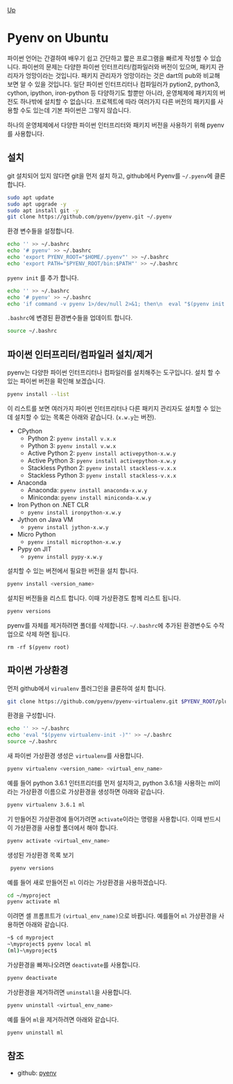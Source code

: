 [Up](index.md)
# Pyenv on Ubuntu

파이썬 언어는 간결하여 배우기 쉽고 간단하고 짧은 프로그램을 빠르게 작성할 수 있습니다. 파이썬의 문제는 다양한 파이썬 인터프리터/컴파일러와 버전이 있으며, 패키지 관리자가 엉망이라는 것입니다. 패키지 관리자가 엉망이라는 것은 dart의 pub와 비교해 보면 알 수 있을 것입니다. 일단 파이썬 인터프리터나 컴파일러가 pytion2, python3, cython, ipython, iron-python 등 다양하기도 할뿐만 아니라, 운영체제에 패키지의 버전도 하나밖에 설치할 수 없습니다. 프로젝트에 따라 여러가지 다른 버전의 패키지를 사용할 수도 있는데 기본 파이썬은 그렇지 않습니다.

하나의 운영체제에서 다양한 파이썬 인터프리터와 패키지 버전을 사용하기 위해 pyenv를 사용합니다.

## 설치

git 설치되어 있지 않다면 git을 먼저 설치 하고, github에서 Pyenv를 `~/.pyenv`에 클론합니다.

```sh
sudo apt update
sudo apt upgrade -y
sudo apt install git -y
git clone https://github.com/pyenv/pyenv.git ~/.pyenv
```

환경 변수들을 설정합니다.

```sh
echo '' >> ~/.bashrc
echo '# pyenv' >> ~/.bashrc
echo 'export PYENV_ROOT="$HOME/.pyenv"' >> ~/.bashrc
echo 'export PATH="$PYENV_ROOT/bin:$PATH"' >> ~/.bashrc
```

`pyenv init` 를 추가 합니다.

```sh
echo '' >> ~/.bashrc
echo '# pyenv' >> ~/.bashrc
echo 'if command -v pyenv 1>/dev/null 2>&1; then\n  eval "$(pyenv init -)"\nfi' >> ~/.bashrc
```

`.bashrc`에 변경된 환경변수들을 업데이트 합니다.

```sh
source ~/.bashrc
```

## 파이썬 인터프리터/컴파일러 설치/제거

pyenv는 다양한 파이썬 인터프리터나 컴파일러를 설치해주는 도구입니다. 설치 할 수 있는 파이썬 버전을 확인해 보겠습니다.

```sh
pyenv install --list
```

이 리스트를 보면 여러가지 파이썬 인터프리터나 다른 패키지 관리자도 설치할 수 있는데 설치할 수 있는 목록은 아래와 같습니다. (`x.w.y`는 버전).

- CPython
  - Python 2: `pyenv install v.x.x`
  - Python 3: `pyenv install v.w.x`
  - Active Python 2: `pyenv install activepython-x.w.y`
  - Active Python 3: `pyenv install activepython-x.w.y`
  - Stackless Python 2: `pyenv install stackless-v.x.x`
  - Stackless Python 3: `pyenv install stackless-v.x.x`
- Anaconda
  - Anaconda: `pyenv install anaconda-x.w.y`
  - Miniconda: `pyenv install miniconda-x.w.y` 
- Iron Python on .NET CLR
  - `pyenv install ironpython-x.w.y`
- Jython on Java VM
  - `pyenv install jython-x.w.y`
- Micro Python
  - `pyenv install micropthon-x.w.y`
- Pypy on JIT
  - `pyenv install pypy-x.w.y`

설치할 수 있는 버전에서 필요한 버전을 설치 합니다.

```sh
pyenv install <version_name>
```

설치된 버전들을 리스트 합니다. 이때 가상환경도 함께 리스트 됩니다.

```sh
pyenv versions
```

pyenv를 자체를 제거하려면 폴더를 삭제합니다. `~/.bashrc`에 추가된 환경변수도 수작업으로 삭제 하면 됩니다.

```
rm -rf $(pyenv root)
```

## 파이썬 가상환경

먼저 github에서 `virualenv` 플러그인을 클론하여 설치 합니다.

```sh
git clone https://github.com/pyenv/pyenv-virtualenv.git $PYENV_ROOT/plugins/pyenv-virtualenv
```

환경을 구성합니다.

```sh
echo '' >> ~/.bashrc
echo 'eval "$(pyenv virtualenv-init -)"' >> ~/.bashrc
source ~/.bashrc
```

새 파이썬 가상환경 생성은 `virtualenv`를 사용합니다.

```sh
pyenv virtualenv <version_name> <virtual_env_name>
```

예를 들어 python 3.6.1 인터프리터를 먼저 설치하고, python 3.6.1을 사용하는 ml이라는 가상환경 이름으로 가상환경을 생성하면 아래와 같습니다.

```sh
pyenv virtualenv 3.6.1 ml
```

기 만들어진 가상환경에 들어가려면 `activate`이라는 명령을 사용합니다. 이때 반드시 이 가상환경을 사용할 폴더에서 해야 합니다.

```sh
pyenv activate <virtual_env_name>
```

생성된 가상환경 목록 보기

```sh
 pyenv versions
```

예를 들어 새로 만들어진 `ml` 이라는 가상환경을 사용하겠습니다.

```sh
cd ~/myproject
pyenv activate ml
```

이려면 셸 프롬프트가 `(virtual_env_name)`으로 바뀝니다. 예를들어 `ml` 가상환경을 사용하면 아래와 같습니다.

```sh
~$ cd myproject
~\myproject$ pyenv local ml
(ml)~\myproject$
```

가상환경을 빠져나오려면 `deactivate`를 사용합니다.

```sh
pyenv deactivate
```

가상환경을 제거하려면 `uninstall`을 사용합니다. 

```sh
pyenv uninstall <virtual_env_name>
```

예를 들어 `ml`을 제거하려면 아래와 같습니다.

```sh
pyenv uninstall ml
```

## 참조

- github: [pyenv](https://github.com/pyenv/pyenv)